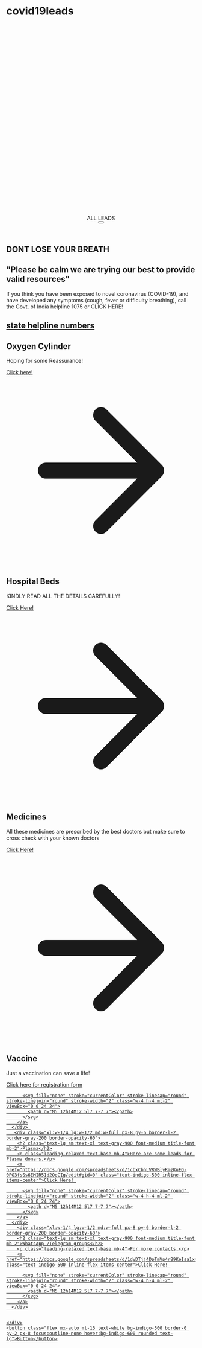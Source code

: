 # covid19leads
<!DOCTYPE html>
<html><head>
        <meta charset="UTF -8">
    <meta name="viewport" content="width-device-width, initial-scale-1.0">
    <link href="https://unpkg.com/tailwindcss@^2/dist/tailwind.min.css" rel="stylesheet">
        <title>covid19leads</title>
    </head>
    <body>
        <header class="text-gray-600 body-font">
  <div class="container mx-auto flex flex-wrap p-5 flex-col md:flex-row items-center">
    <nav class="flex lg:w-2/5 flex-wrap items-center text-base md:ml-auto">
      <a class="mr-5 hover:text-gray-900"></a>
      <a class="mr-5 hover:text-gray-900"></a>
      <a class="mr-5 hover:text-gray-900"></a>
      <a class="hover:text-gray-900"></a>
    </nav>
    <a class="flex order-first lg:order-none lg:w-1/5 title-font font-medium items-center text-gray-900 lg:items-center lg:justify-center mb-4 md:mb-0">
      <svg xmlns="http://www.w3.org/2000/svg" fill="none" stroke="currentColor" stroke-linecap="round" stroke-linejoin="round" stroke-width="2" class="w-10 h-10 text-white p-2 bg-indigo-500 rounded-full" viewBox="0 0 24 24">
        <path d="istockphoto-1205494031-612x612"></path>
      </svg>
      <span class="ml-3 text-xl">ALL LEADS</span>
    </a>
    <div class="lg:w-2/5 inline-flex lg:justify-end ml-5 lg:ml-0">
      <button class="inline-flex items-center-100 border-0 py-1 px-3 focus:outline-none hover:bg-200 rounded text-base mt-4 md:mt-0">
        <svg fill="none" stroke="currentColor" stroke-linecap="round" stroke-linejoin="round" stroke-width="2" class="w-4 h-4 ml-1" viewBox="0 0 24 24">
          <path d=></path>
        </svg>
      </button>
    </div>
  </div>
</header>
<link rel="icon" href="https://www.google.com/url?sa=i&amp;url=https%3A%2F%2Fwww.istockphoto.com%2Fphotos%2Fclover-leaf-shape&amp;psig=AOvVaw3RBymG9PlgJg72BKmV6vZP&amp;ust=1619959945338000&amp;source=images&amp;cd=vfe&amp;ved=0CAIQjRxqFwoTCOjR2sPrqPACFQAAAAAdAAAAABAD" type="image/icon type">
<section class="text-gray-600 body-font">
  <div class="container px-5 py-24 mx-auto">
    <div class="flex flex-col text-center w-full mb-20">
      <h2 class="text-xs text-indigo-500 tracking-widest font-medium title-font mb-1">DONT LOSE YOUR BREATH</h2>
      <h1 class="sm:text-3xl text-2xl font-medium title-font mb-4 text-gray-900">"Please be calm we are trying our best to provide valid resources"</h1>
      <p class="lg:w-2/3 mx-auto leading-relaxed text-base">If you think you have been exposed to novel coronavirus (COVID-19), and have developed any symptoms (cough, fever or difficulty breathing), call the Govt. of India helpline 1075 or CLICK HERE!<a href="https://www.mohfw.gov.in/pdf/coronvavirushelplinenumber.pdf" style="text-decoration:underline" ping="/url?sa=t&amp;source=web&amp;rct=j&amp;url=https://www.mohfw.gov.in/pdf/coronvavirushelplinenumber.pdf&amp;ved=2ahUKEwjl-J-_iajwAhWaX30KHeBmA2YQxuIFegQIARAE"><h2 class="text-xs text-indigo-500 tracking-widest font-medium title-font mb-1">state helpline numbers</h2></a></p>
    </div>
    <div class="flex flex-wrap">
      <div class="xl:w-1/4 lg:w-1/2 md:w-full px-8 py-6 border-l-2 border-gray-200 border-opacity-60">
        <h2 class="text-lg sm:text-xl text-gray-900 font-medium title-font mb-2">Oxygen Cylinder</h2>
        <p class="leading-relaxed text-base mb-4"> Hoping for some Reassurance!</p>
        <a href="https://docs.google.com/spreadsheets/d/16Ez6gDbBHtIbZRkoe3h6yG4eZeERZZEZ_LzNQ-w1lpM/edit#gid=99421346" class="text-indigo-500 inline-flex items-center"> Click here!
          <svg fill="none" stroke="currentColor" stroke-linecap="round" stroke-linejoin="round" stroke-width="2" class="w-4 h-4 ml-2" viewBox="0 0 24 24">
            <path d="M5 12h14M12 5l7 7-7 7"></path>
          </svg>
        </a>
      </div>
      <div class="xl:w-1/4 lg:w-1/2 md:w-full px-8 py-6 border-l-2 border-gray-200 border-opacity-60">
        <h2 class="text-lg sm:text-xl text-gray-900 font-medium title-font mb-2"> Hospital Beds</h2>
        <p class="leading-relaxed text-base mb-4">KINDLY READ ALL THE DETAILS CAREFULLY!</p>
        <a href="https://docs.google.com/spreadsheets/d/1KtDiUWbYtGVWf9gO4FN1AUUerexnsHyQYa0AiKmNE3k/edit#gid=411964277" class="text-indigo-500 inline-flex items-center">Click Here!
          <svg fill="none" stroke="currentColor" stroke-linecap="round" stroke-linejoin="round" stroke-width="2" class="w-4 h-4 ml-2" viewBox="0 0 24 24">
            <path d="M5 12h14M12 5l7 7-7 7"></path>
          </svg>
        </a>
      </div>
      <div class="xl:w-1/4 lg:w-1/2 md:w-full px-8 py-6 border-l-2 border-gray-200 border-opacity-60">
        <h2 class="text-lg sm:text-xl text-gray-900 font-medium title-font mb-2">Medicines</h2>
        <p class="leading-relaxed text-base mb-4">All these medicines are prescribed by the best doctors but make sure to cross check with your known doctors </p>
        <a href="https://docs.google.com/spreadsheets/d/17bc83Sjnakb5DgsEQ7-lRj30-JVrIjSCcQuvwxB4Bc0/edit#gid=1864596547" class="text-indigo-500 inline-flex items-center">Click Here!
          <svg fill="none" stroke="currentColor" stroke-linecap="round" stroke-linejoin="round" stroke-width="2" class="w-4 h-4 ml-2" viewBox="0 0 24 24">
            <path d="M5 12h14M12 5l7 7-7 7"></path>
          </svg>
        </a>
      </div>
      <div class="xl:w-1/4 lg:w-1/2 md:w-full px-8 py-6 border-l-2 border-gray-200 border-opacity-60">
        <h2 class="text-lg sm:text-xl text-gray-900 font-medium title-font mb-2">Vaccine</h2>
        <p class="leading-relaxed text-base mb-4">Just a vaccination can save a life!</p>
        <a href="https://selfregistration.cowin.gov.in/" class="text-indigo-500 inline-flex items-center">Click here for registration form 

          <svg fill="none" stroke="currentColor" stroke-linecap="round" stroke-linejoin="round" stroke-width="2" class="w-4 h-4 ml-2" viewBox="0 0 24 24">
            <path d="M5 12h14M12 5l7 7-7 7"></path>
          </svg>
        </a>
      </div> 
       <div class="xl:w-1/4 lg:w-1/2 md:w-full px-8 py-6 border-l-2 border-gray-200 border-opacity-60">
        <h2 class="text-lg sm:text-xl text-gray-900 font-medium title-font mb-2">Plasma</h2>
        <p class="leading-relaxed text-base mb-4">Here are some leads for Plasma donars.</p>
        <a href="https://docs.google.com/spreadsheets/d/1cbxCbhLVRWBlyRmzKuEQ-0PG3fsSs6EMIR51d2OoCIg/edit#gid=0" class="text-indigo-500 inline-flex items-center">Click Here! 

          <svg fill="none" stroke="currentColor" stroke-linecap="round" stroke-linejoin="round" stroke-width="2" class="w-4 h-4 ml-2" viewBox="0 0 24 24">
            <path d="M5 12h14M12 5l7 7-7 7"></path>
          </svg>
        </a>
      </div>
        <div class="xl:w-1/4 lg:w-1/2 md:w-full px-8 py-6 border-l-2 border-gray-200 border-opacity-60">
        <h2 class="text-lg sm:text-xl text-gray-900 font-medium title-font mb-2">WhatsApp /Telegram groups</h2>
        <p class="leading-relaxed text-base mb-4">For more contacts.</p>
        <a href="https://docs.google.com/spreadsheets/d/1dyDTjj4DpTmVp4rB9KeIsa1x4lEp9Lvg1wmpAQnPgnY/edit#gid=0" class="text-indigo-500 inline-flex items-center">Click Here! 

          <svg fill="none" stroke="currentColor" stroke-linecap="round" stroke-linejoin="round" stroke-width="2" class="w-4 h-4 ml-2" viewBox="0 0 24 24">
            <path d="M5 12h14M12 5l7 7-7 7"></path>
          </svg>
        </a>
      </div>


    </div>
    <button class="flex mx-auto mt-16 text-white bg-indigo-500 border-0 py-2 px-8 focus:outline-none hover:bg-indigo-600 rounded text-lg">Button</button>
  </div>
</section>


</body></html>
